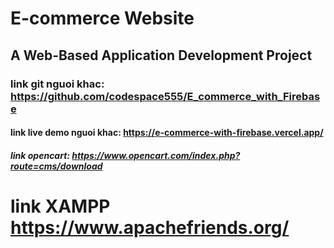 # E-commerce Website
## A Web-Based Application Development Project

### link git nguoi khac: https://github.com/codespace555/E_commerce_with_Firebase 
#### link live demo nguoi khac: https://e-commerce-with-firebase.vercel.app/



##### link opencart: https://www.opencart.com/index.php?route=cms/download

# link XAMPP https://www.apachefriends.org/
